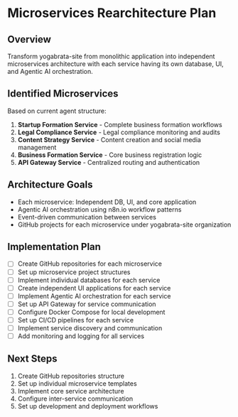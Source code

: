 # Microservices Rearchitecture Plan

## Overview
Transform yogabrata-site from monolithic application into independent microservices architecture with each service having its own database, UI, and Agentic AI orchestration.

## Identified Microservices
Based on current agent structure:

1. **Startup Formation Service** - Complete business formation workflows
2. **Legal Compliance Service** - Legal compliance monitoring and audits
3. **Content Strategy Service** - Content creation and social media management
4. **Business Formation Service** - Core business registration logic
5. **API Gateway Service** - Centralized routing and authentication

## Architecture Goals
- Each microservice: Independent DB, UI, and core application
- Agentic AI orchestration using n8n.io workflow patterns
- Event-driven communication between services
- GitHub projects for each microservice under yogabrata-site organization

## Implementation Plan
- [ ] Create GitHub repositories for each microservice
- [ ] Set up microservice project structures
- [ ] Implement individual databases for each service
- [ ] Create independent UI applications for each service
- [ ] Implement Agentic AI orchestration for each service
- [ ] Set up API Gateway for service communication
- [ ] Configure Docker Compose for local development
- [ ] Set up CI/CD pipelines for each service
- [ ] Implement service discovery and communication
- [ ] Add monitoring and logging for all services

## Next Steps
1. Create GitHub repositories structure
2. Set up individual microservice templates
3. Implement core service architecture
4. Configure inter-service communication
5. Set up development and deployment workflows
